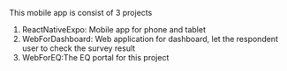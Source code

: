 This mobile app is consist of 3 projects
   1) ReactNativeExpo: Mobile app for phone and tablet
   2) WebForDashboard: Web application for dashboard, let the respondent user to check the survey result
   3) WebForEQ:The EQ portal for this project  

